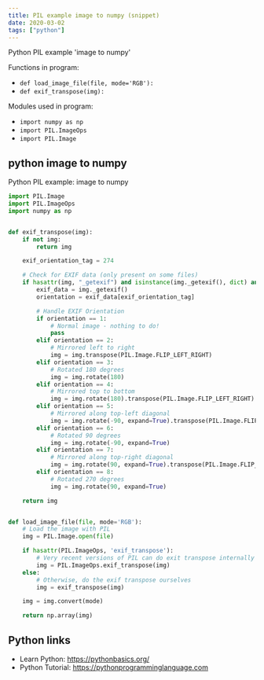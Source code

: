 ```yaml
---
title: PIL example image to numpy (snippet)
date: 2020-03-02
tags: ["python"]
---
```

Python PIL example 'image to numpy'

Functions in program: 
* `def load_image_file(file, mode='RGB'):`
* `def exif_transpose(img):`

Modules used in program: 
* `import numpy as np`
* `import PIL.ImageOps`
* `import PIL.Image`

## python image to numpy

Python PIL example: image to numpy

```python
import PIL.Image
import PIL.ImageOps
import numpy as np


def exif_transpose(img):
    if not img:
        return img

    exif_orientation_tag = 274

    # Check for EXIF data (only present on some files)
    if hasattr(img, "_getexif") and isinstance(img._getexif(), dict) and exif_orientation_tag in img._getexif():
        exif_data = img._getexif()
        orientation = exif_data[exif_orientation_tag]

        # Handle EXIF Orientation
        if orientation == 1:
            # Normal image - nothing to do!
            pass
        elif orientation == 2:
            # Mirrored left to right
            img = img.transpose(PIL.Image.FLIP_LEFT_RIGHT)
        elif orientation == 3:
            # Rotated 180 degrees
            img = img.rotate(180)
        elif orientation == 4:
            # Mirrored top to bottom
            img = img.rotate(180).transpose(PIL.Image.FLIP_LEFT_RIGHT)
        elif orientation == 5:
            # Mirrored along top-left diagonal
            img = img.rotate(-90, expand=True).transpose(PIL.Image.FLIP_LEFT_RIGHT)
        elif orientation == 6:
            # Rotated 90 degrees
            img = img.rotate(-90, expand=True)
        elif orientation == 7:
            # Mirrored along top-right diagonal
            img = img.rotate(90, expand=True).transpose(PIL.Image.FLIP_LEFT_RIGHT)
        elif orientation == 8:
            # Rotated 270 degrees
            img = img.rotate(90, expand=True)

    return img


def load_image_file(file, mode='RGB'):
    # Load the image with PIL
    img = PIL.Image.open(file)

    if hasattr(PIL.ImageOps, 'exif_transpose'):
        # Very recent versions of PIL can do exit transpose internally
        img = PIL.ImageOps.exif_transpose(img)
    else:
        # Otherwise, do the exif transpose ourselves
        img = exif_transpose(img)

    img = img.convert(mode)

    return np.array(img)

```

## Python links

- Learn Python: https://pythonbasics.org/
- Python Tutorial: https://pythonprogramminglanguage.com
